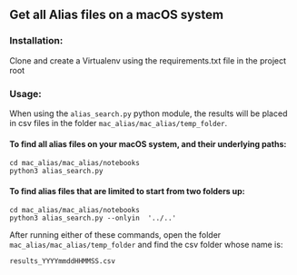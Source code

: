 ## Get all Alias files on a macOS system

### Installation:
Clone and create a Virtualenv using the requirements.txt file in the project root

### Usage:
When using the `alias_search.py` python module, the results will be placed in csv files in the folder `mac_alias/mac_alias/temp_folder`.
#### To find all alias files on your macOS system, and their underlying paths:
```
cd mac_alias/mac_alias/notebooks
python3 alias_search.py
```

#### To find alias files that are limited to start from two folders up:
```
cd mac_alias/mac_alias/notebooks
python3 alias_search.py --onlyin  '../..'
```

After running either of these commands, open the folder `mac_alias/mac_alias/temp_folder` and find the csv folder whose name is:
```
results_YYYYmmddHHMMSS.csv
```